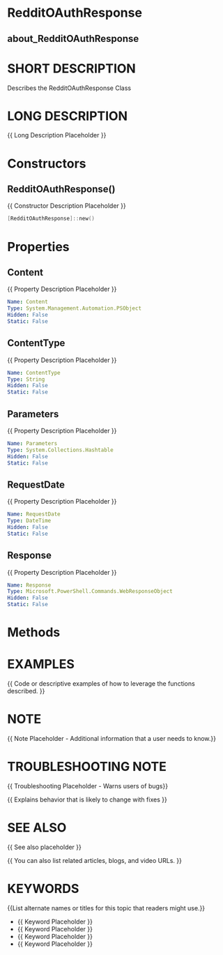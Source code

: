 # RedditOAuthResponse
## about_RedditOAuthResponse

# SHORT DESCRIPTION
Describes the RedditOAuthResponse Class

# LONG DESCRIPTION
{{ Long Description Placeholder }}


# Constructors
## RedditOAuthResponse()
{{ Constructor Description Placeholder }}

```powershell
[RedditOAuthResponse]::new()
```


# Properties
## Content
{{ Property Description Placeholder }}

```yaml
Name: Content
Type: System.Management.Automation.PSObject
Hidden: False
Static: False
```

## ContentType
{{ Property Description Placeholder }}

```yaml
Name: ContentType
Type: String
Hidden: False
Static: False
```

## Parameters
{{ Property Description Placeholder }}

```yaml
Name: Parameters
Type: System.Collections.Hashtable
Hidden: False
Static: False
```

## RequestDate
{{ Property Description Placeholder }}

```yaml
Name: RequestDate
Type: DateTime
Hidden: False
Static: False
```

## Response
{{ Property Description Placeholder }}

```yaml
Name: Response
Type: Microsoft.PowerShell.Commands.WebResponseObject
Hidden: False
Static: False
```


# Methods

# EXAMPLES
{{ Code or descriptive examples of how to leverage the functions described. }}

# NOTE
{{ Note Placeholder - Additional information that a user needs to know.}}

# TROUBLESHOOTING NOTE
{{ Troubleshooting Placeholder - Warns users of bugs}}

{{ Explains behavior that is likely to change with fixes }}

# SEE ALSO
{{ See also placeholder }}

{{ You can also list related articles, blogs, and video URLs. }}

# KEYWORDS
{{List alternate names or titles for this topic that readers might use.}}

- {{ Keyword Placeholder }}
- {{ Keyword Placeholder }}
- {{ Keyword Placeholder }}
- {{ Keyword Placeholder }}    


